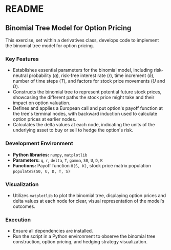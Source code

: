# README

## Binomial Tree Model for Option Pricing

This exercise, set within a derivatives class, develops code to implement the binomial tree model for option pricing.

### Key Features
- Establishes essential parameters for the binomial model, including risk-neutral probability ($q$), risk-free interest rate ($r$), time increment ($\delta$), number of time steps ($T$), and factors for stock price movements ($U$ and $D$).
- Constructs the binomial tree to represent potential future stock prices, showcasing the different paths the stock price might take and their impact on option valuation.
- Defines and applies a European call and put option's payoff function at the tree's terminal nodes, with backward induction used to calculate option prices at earlier nodes.
- Calculates the delta values at each node, indicating the units of the underlying asset to buy or sell to hedge the option's risk.

### Development Environment
- **Python libraries:** `numpy`, `matplotlib`
- **Parameters:** `q`, `r`, `delta`, `T`, `gamma`, `S0`, `U`, `D`, `K`
- **Functions:** Payoff function `H(S, K)`, stock price matrix population `populateS(S0, U, D, T, S)`

### Visualization
- Utilizes `matplotlib` to plot the binomial tree, displaying option prices and delta values at each node for clear, visual representation of the model's outcomes.

### Execution
- Ensure all dependencies are installed.
- Run the script in a Python environment to observe the binomial tree construction, option pricing, and hedging strategy visualization.

